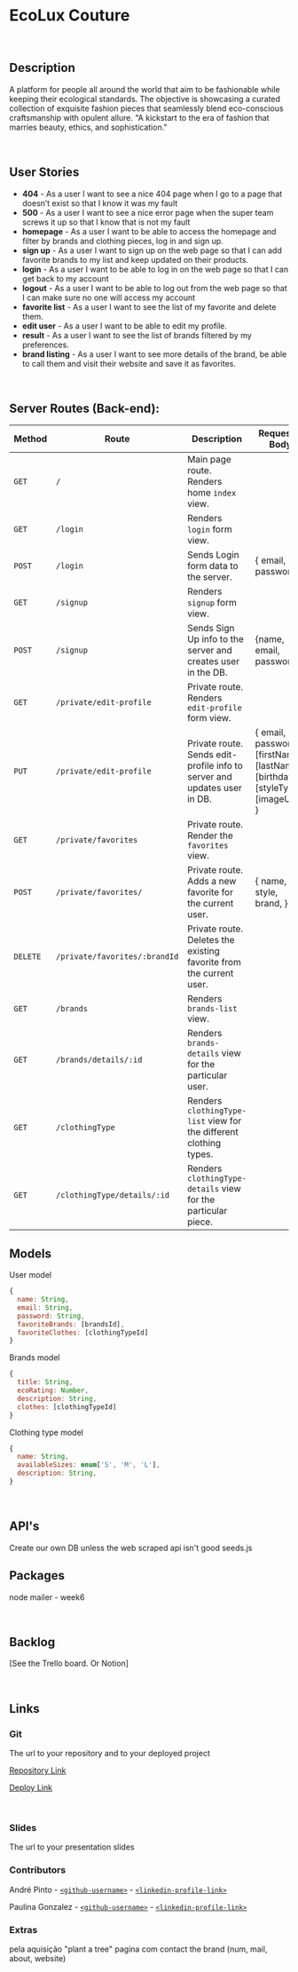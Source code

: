 # EcoLux Couture

<br>



## Description

A platform for people all around the world that aim to be fashionable while keeping their ecological standards. The objective is showcasing a curated collection of exquisite fashion pieces that seamlessly blend eco-conscious craftsmanship with opulent allure. "A kickstart to the era of fashion that marries beauty, ethics, and sophistication."



<br>

## User Stories

- **404** - As a user I want to see a nice 404 page when I go to a page that doesn’t exist so that I know it was my fault
- **500** - As a user I want to see a nice error page when the super team screws it up so that I know that is not my fault
- **homepage** - As a user I want to be able to access the homepage and filter by brands and clothing pieces, log in and sign up.
- **sign up** - As a user I want to sign up on the web page so that I can add favorite brands to my list and keep updated on their products.
- **login** - As a user I want to be able to log in on the web page so that I can get back to my account
- **logout** - As a user I want to be able to log out from the web page so that I can make sure no one will access my account
- **favorite list** - As a user I want to see the list of my favorite and delete them.
- **edit user** - As a user I want to be able to edit my profile.
- **result** - As a user I want to see the list of brands filtered by my preferences.
- **brand listing** - As a user I want to see more details of the brand, be able to call them and visit their website and save it as favorites.



<br>



## Server Routes (Back-end):



| **Method** | **Route**                          | **Description**                                              | Request  - Body                                          |
| ---------- | ---------------------------------- | ------------------------------------------------------------ | -------------------------------------------------------- |
| `GET`      | `/`                                | Main page route.  Renders home `index` view.                 |                                                          |
| `GET`      | `/login`                           | Renders `login` form view.                                   |                                                          |
| `POST`     | `/login`                           | Sends Login form data to the server.                         | { email, password }                                      |
| `GET`      | `/signup`                          | Renders `signup` form view.                                  |                                                          |
| `POST`     | `/signup`                          | Sends Sign Up info to the server and creates user in the DB. | {name,  email, password  }                                    |
| `GET`      | `/private/edit-profile`            | Private route. Renders `edit-profile` form view.             |                                                          |
| `PUT`      | `/private/edit-profile`            | Private route. Sends edit-profile info to server and updates user in DB. | { email, password, [firstName], [lastName], [birthdate], [styleType] [imageUrl] } |
| `GET`      | `/private/favorites`               | Private route. Render the `favorites` view.                  |                                                          |
| `POST`     | `/private/favorites/`              | Private route. Adds a new favorite for the current user.     | { name, style, brand, }                                 |
| `DELETE`   | `/private/favorites/:brandId` | Private route. Deletes the existing favorite from the current user. |                                                          |
| `GET`      | `/brands`                     | Renders `brands-list` view.                              |                                                          |
| `GET`      | `/brands/details/:id`         | Renders `brands-details` view for the particular user. |                                                          |
| `GET`      | `/clothingType`         | Renders `clothingType-list` view for the different clothing types. |
| `GET`      | `/clothingType/details/:id`         | Renders `clothingType-details` view for the particular piece. |








## Models

User model

```javascript
{
  name: String,
  email: String,
  password: String,
  favoriteBrands: [brandsId],
  favoriteClothes: [clothingTypeId]
}

```


Brands model
```javascript
{
  title: String,
  ecoRating: Number,
  description: String,
  clothes: [clothingTypeId]
}
```


Clothing type model
```javascript
{
  name: String,
  availableSizes: enum['S', 'M', 'L'],
  description: String,
}
```




<br>

## API's
Create our own DB unless the web scraped api isn't good
seeds.js
<br>


## Packages
node mailer - week6


<br>



## Backlog

[See the Trello board. Or Notion]



<br>



## Links



### Git

The url to your repository and to your deployed project

[Repository Link]()

[Deploy Link]()



<br>



### Slides

The url to your presentation slides

### Contributors
André Pinto - [`<github-username>`](https://github.com/person1-username) - [`<linkedin-profile-link>`](https://www.linkedin.com/in/person1-username)

Paulina Gonzalez - [`<github-username>`](https://github.com/person2-username) - [`<linkedin-profile-link>`](https://www.linkedin.com/in/person2-username)


### Extras
pela aquisição "plant a tree"
pagina com contact the brand (num, mail, about, website)